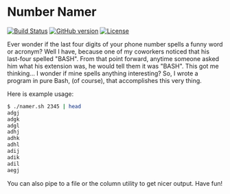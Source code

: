 # Number Namer
[![Build Status](https://travis-ci.org/codrcodz/phone-extension-namer.svg?branch=master)](https://travis-ci.org/codrcodz/number-namer)
[![GitHub version](https://badge.fury.io/gh/codrcodz%2Fnumber-namer.svg)](https://badge.fury.io/gh/codrcodz%2Fnumber-namer)
[![License](http://img.shields.io/:license-mit-blue.svg)](http://badge.mit-license.org)

Ever wonder if the last four digits of your phone number spells a funny word or acronym?  Well I have, because one of my coworkers noticed that his last-four spelled "BASH".  From that point forward, anytime someone asked him what his extension was, he would tell them it was "BASH".  This got me thinking... I wonder if mine spells anything interesting?  So, I wrote a program in pure Bash, (of course), that accomplishes this very thing.

Here is example usage:

```bash
$ ./namer.sh 2345 | head
adgj
adgk
adgl
adhj
adhk
adhl
adij
adik
adil
aegj
```
You can also pipe to a file or the column utility to get nicer output. Have fun!



